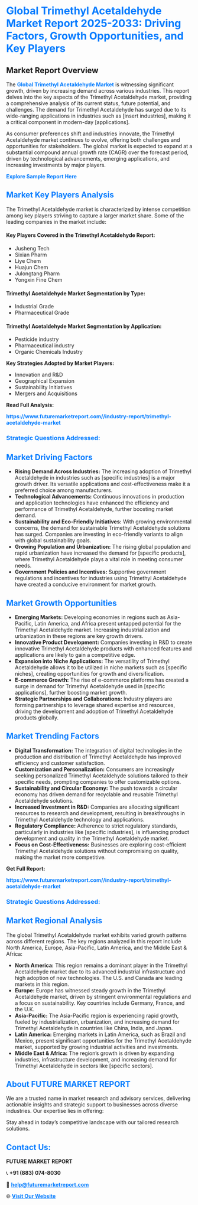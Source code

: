 <h1 style="color: #007BFF;">Global Trimethyl Acetaldehyde Market Report 2025-2033: Driving Factors, Growth Opportunities, and Key Players</h1>

<section id="overview">
<h2>Market Report Overview</h2>
<p>The <a href="https://www.futuremarketreport.com//industry-report/trimethyl-acetaldehyde-market" style="color: #007BFF; text-decoration: none;"><strong>Global Trimethyl Acetaldehyde Market</strong></a> is witnessing significant growth, driven by increasing demand across various industries. This report delves into the key aspects of the Trimethyl Acetaldehyde market, providing a comprehensive analysis of its current status, future potential, and challenges. The demand for Trimethyl Acetaldehyde has surged due to its wide-ranging applications in industries such as [insert industries], making it a critical component in modern-day [applications].</p>
<p>As consumer preferences shift and industries innovate, the Trimethyl Acetaldehyde market continues to evolve, offering both challenges and opportunities for stakeholders. The global market is expected to expand at a substantial compound annual growth rate (CAGR) over the forecast period, driven by technological advancements, emerging applications, and increasing investments by major players.</p>
</section>

<section id="overview">
<p><a href="https://www.futuremarketreport.com//request-sample/reportId=64343" style="color: #007BFF; text-decoration: none;"><strong>Explore Sample Report Here</strong></a></p>
</section>

<section id="key-players">
<h2 style="color: #007BFF;">Market Key Players Analysis</h2>
<p>The Trimethyl Acetaldehyde market is characterized by intense competition among key players striving to capture a larger market share. Some of the leading companies in the market include:</p>
<h4>Key Players Covered in the Trimethyl Acetaldehyde Report:</h4>
<ul><li>Jusheng Tech</li><li>Sixian Pharm</li><li>Liye Chem</li><li>Huajun Chem</li><li>Julongtang Pharm</li><li>Yongxin Fine Chem</li></ul>
<h4>Trimethyl Acetaldehyde Market Segmentation by Type:</h4>
<ul><li>Industrial Grade</li><li>Pharmaceutical Grade</li></ul>

<h4>Trimethyl Acetaldehyde Market Segmentation by Application:</h4>
<ul><li>Pesticide industry</li><li>Pharmaceutical industry</li><li>Organic Chemicals Industry</li></ul>
<p><strong>Key Strategies Adopted by Market Players:</strong></p>
<ul>
<li>Innovation and R&D</li>
<li>Geographical Expansion</li>
<li>Sustainability Initiatives</li>
<li>Mergers and Acquisitions</li>
</ul>
</section>

<section>
<p><strong>Read Full Analysis: </strong></p><a href="https://www.futuremarketreport.com//industry-report/trimethyl-acetaldehyde-market" style="color: #007BFF; text-decoration: none;"><strong>https://www.futuremarketreport.com//industry-report/trimethyl-acetaldehyde-market</strong></a>
<h3 style="color: #007BFF;">Strategic Questions Addressed:</h3>
</section>

<section id="driving-factors">
<h2 style="color: #007BFF;">Market Driving Factors</h2>
<ul>
<li><strong>Rising Demand Across Industries:</strong> The increasing adoption of Trimethyl Acetaldehyde in industries such as [specific industries] is a major growth driver. Its versatile applications and cost-effectiveness make it a preferred choice among manufacturers.</li>
<li><strong>Technological Advancements:</strong> Continuous innovations in production and application technologies have enhanced the efficiency and performance of Trimethyl Acetaldehyde, further boosting market demand.</li>
<li><strong>Sustainability and Eco-Friendly Initiatives:</strong> With growing environmental concerns, the demand for sustainable Trimethyl Acetaldehyde solutions has surged. Companies are investing in eco-friendly variants to align with global sustainability goals.</li>
<li><strong>Growing Population and Urbanization:</strong> The rising global population and rapid urbanization have increased the demand for [specific products], where Trimethyl Acetaldehyde plays a vital role in meeting consumer needs.</li>
<li><strong>Government Policies and Incentives:</strong> Supportive government regulations and incentives for industries using Trimethyl Acetaldehyde have created a conducive environment for market growth.</li>
</ul>
</section>

<section id="growth-opportunities">
<h2 style="color: #007BFF;">Market Growth Opportunities</h2>
<ul>
<li><strong>Emerging Markets:</strong> Developing economies in regions such as Asia-Pacific, Latin America, and Africa present untapped potential for the Trimethyl Acetaldehyde market. Increasing industrialization and urbanization in these regions are key growth drivers.</li>
<li><strong>Innovative Product Development:</strong> Companies investing in R&D to create innovative Trimethyl Acetaldehyde products with enhanced features and applications are likely to gain a competitive edge.</li>
<li><strong>Expansion into Niche Applications:</strong> The versatility of Trimethyl Acetaldehyde allows it to be utilized in niche markets such as [specific niches], creating opportunities for growth and diversification.</li>
<li><strong>E-commerce Growth:</strong> The rise of e-commerce platforms has created a surge in demand for Trimethyl Acetaldehyde used in [specific applications], further boosting market growth.</li>
<li><strong>Strategic Partnerships and Collaborations:</strong> Industry players are forming partnerships to leverage shared expertise and resources, driving the development and adoption of Trimethyl Acetaldehyde products globally.</li>
</ul>
</section>

<section id="trending-factors">
<h2 style="color: #007BFF;">Market Trending Factors</h2>
<ul>
<li><strong>Digital Transformation:</strong> The integration of digital technologies in the production and distribution of Trimethyl Acetaldehyde has improved efficiency and customer satisfaction.</li>
<li><strong>Customization and Personalization:</strong> Consumers are increasingly seeking personalized Trimethyl Acetaldehyde solutions tailored to their specific needs, prompting companies to offer customizable options.</li>
<li><strong>Sustainability and Circular Economy:</strong> The push towards a circular economy has driven demand for recyclable and reusable Trimethyl Acetaldehyde solutions.</li>
<li><strong>Increased Investment in R&D:</strong> Companies are allocating significant resources to research and development, resulting in breakthroughs in Trimethyl Acetaldehyde technology and applications.</li>
<li><strong>Regulatory Compliance:</strong> Adherence to strict regulatory standards, particularly in industries like [specific industries], is influencing product development and quality in the Trimethyl Acetaldehyde market.</li>
<li><strong>Focus on Cost-Effectiveness:</strong> Businesses are exploring cost-efficient Trimethyl Acetaldehyde solutions without compromising on quality, making the market more competitive.</li>
</ul>
</section>

<section>
<p><strong>Get Full Report: </strong></p><a href="https://www.futuremarketreport.com//industry-report/trimethyl-acetaldehyde-market" style="color: #007BFF; text-decoration: none;"><strong>https://www.futuremarketreport.com//industry-report/trimethyl-acetaldehyde-market</strong></a>
<h3 style="color: #007BFF;">Strategic Questions Addressed:</h3>
</section>


<section id="regional-analysis">
<h2 style="color: #007BFF;">Market Regional Analysis</h2>
<p>The global Trimethyl Acetaldehyde market exhibits varied growth patterns across different regions. The key regions analyzed in this report include North America, Europe, Asia-Pacific, Latin America, and the Middle East & Africa:</p>
<ul>
<li><strong>North America:</strong> This region remains a dominant player in the Trimethyl Acetaldehyde market due to its advanced industrial infrastructure and high adoption of new technologies. The U.S. and Canada are leading markets in this region.</li>
<li><strong>Europe:</strong> Europe has witnessed steady growth in the Trimethyl Acetaldehyde market, driven by stringent environmental regulations and a focus on sustainability. Key countries include Germany, France, and the U.K.</li>
<li><strong>Asia-Pacific:</strong> The Asia-Pacific region is experiencing rapid growth, fueled by industrialization, urbanization, and increasing demand for Trimethyl Acetaldehyde in countries like China, India, and Japan.</li>
<li><strong>Latin America:</strong> Emerging markets in Latin America, such as Brazil and Mexico, present significant opportunities for the Trimethyl Acetaldehyde market, supported by growing industrial activities and investments.</li>
<li><strong>Middle East & Africa:</strong> The region’s growth is driven by expanding industries, infrastructure development, and increasing demand for Trimethyl Acetaldehyde in sectors like [specific sectors].</li>
</ul>
</section>

<footer>
<h2 style="color: #007BFF;">About FUTURE MARKET REPORT</h2>
<p>We are a trusted name in market research and advisory services, delivering actionable insights and strategic support to businesses across diverse industries. Our expertise lies in offering:</p>

<p>Stay ahead in today’s competitive landscape with our tailored research solutions.</p>

<h2 style="color: #007BFF;">Contact Us:</h2>
<p><strong>FUTURE MARKET REPORT</strong></p>
<p>📞 <strong>+91 (883) 074-8030</strong></p>
<p>📧 <strong><a href="mailto:help@futuremarketreport.com" style="color: #007BFF;">help@futuremarketreport.com</a></strong></p>
<p>🌐 <strong><a href="https://www.futuremarketreport.com/" style="color: #007BFF;">Visit Our Website</a></strong></p>
</footer>